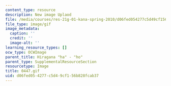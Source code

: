 ```yaml
---
content_type: resource
description: New image Uplaod
file: /media/courses/res-21g-01-kana-spring-2010/d06fed054277c5d49cf156b828fcab37_0447.gif
file_type: image/gif
image_metadata:
  caption: ''
  credit: ''
  image-alt: ''
learning_resource_types: []
ocw_type: OCWImage
parent_title: Hiragana "ha" - "ho"
parent_type: SupplementalResourceSection
resourcetype: Image
title: 0447.gif
uid: d06fed05-4277-c5d4-9cf1-56b828fcab37
---
```

